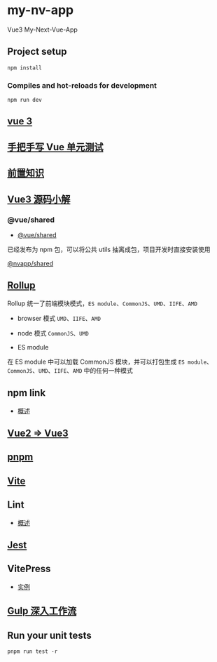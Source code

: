 # my-nv-app

Vue3 My-Next-Vue-App

## Project setup

```
npm install
```

### Compiles and hot-reloads for development

```
npm run dev
```

## [vue 3](./docs/vue3/overview.md)

## [手把手写 Vue 单元测试](./docs/test-unit/test-unit.md)

## [前置知识](./package/start/docs/start.md)

## [Vue3 源码小解](./package/vue-back/vue-back.md)

### @vue/shared

- [@vue/shared](./package/shared/docs/overview.md)

已经发布为 npm 包，可以将公共 utils 抽离成包，项目开发时直接安装使用

[@nvapp/shared](https://www.npmjs.com/package/@nvapp/shared)

## [Rollup](./package/start-roll/docs/start-roll.md)

Rollup 统一了前端模块模式，`ES module`、`CommonJS`、`UMD`、`IIFE`、`AMD`

- browser 模式 `UMD`、`IIFE`、`AMD`

- node 模式 `CommonJS`、`UMD`

- ES module

在 ES module 中可以加载 CommonJS 模块，并可以打包生成 `ES module`、`CommonJS`、`UMD`、`IIFE`、`AMD` 中的任何一种模式

## npm link

- [概述](./package/shared-use/docs/link.md)

## [Vue2 => Vue3](./docs/v2to3/v2to3.md)

## [pnpm](./docs/pnpm/pnpm.md)

## [Vite](./docs/vite/vite.md)

## Lint

- [概述](./docs/lint/overview.md)

## [Jest](./docs/jest/jest.md)

## VitePress

- [实例](./package/press)

## [Gulp 深入工作流](./package/start-gulp/docs/overview.md)

## Run your unit tests

```
pnpm run test -r
```
